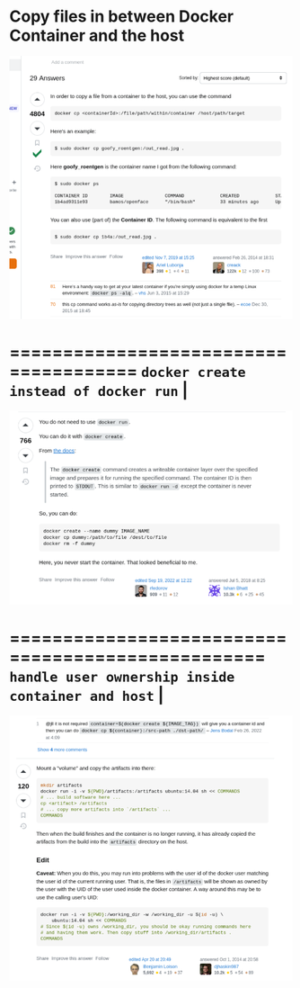 # Copy files in between Docker Container and the host

![](./images/copy-file-from-container-to-host.png)

======================================
`docker create instead of docker run` |
======================================

![](./images/copy-file-from-container-to-host2.png)

==================================================
`handle user ownership inside container and host` |
==================================================

![](./images/copy-file-from-container-to-host3.png)